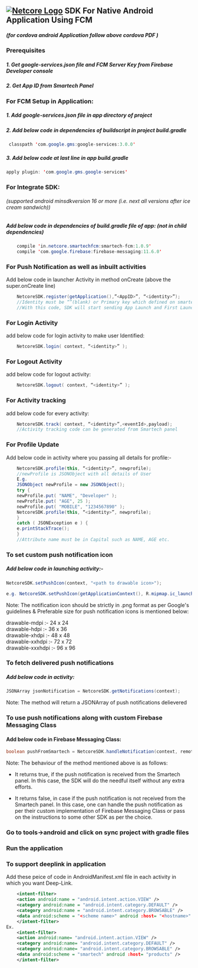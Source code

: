 ## [![Netcore Logo](https://netcore.in/wp-content/themes/netcore/img/Netcore-new-Logo.png)](http:www.netcore.in) SDK For Native Android Application Using FCM

##### (for cordova android Application follow above cordova PDF )

### Prerequisites

##### 1. Get google-services.json file and FCM Server Key from Firebase Developer console

##### 2. Get App ID from Smartech Panel

### For FCM  Setup in Application:

##### 1. Add google-services.json file in app directory of project

##### 2. Add below code in dependencies of buildscript in project build.gradle
```java
 classpath 'com.google.gms:google-services:3.0.0'
```

##### 3. Add below code at last line in app build.gradle
```java
apply plugin: 'com.google.gms.google-services'
```

### For Integrate SDK:    
###### (supported android minsdkversion 16 or more (i.e. next all versions after ice cream sandwich))

##### Add below code in dependencies of build.gradle file of app: (not in child dependencies)
```java
    compile 'in.netcore.smartechfcm:smartech-fcm:1.0.9'
    compile 'com.google.firebase:firebase-messaging:11.6.0'
```
### For Push Notification as well as inbuilt activities
Add below code in launcher Activity in method onCreate (above the super.onCreate line)
```java
    NetcoreSDK.register(getApplication(),”<AppID>”, “<identity>”);
    //Identity must be “”(blank) or Primary key which defined on smartech Panel
    //With this code, SDK will start sending App Launch and First Launch activities by default.
```
### For Login Activity 
add below code for login activity to make user Identified:
```java
    NetcoreSDK.login( context, “<identity>” );
```
### For Logout Activity 
add below code for logout activity:
```java
    NetcoreSDK.logout( context, “<identity>” );
```
### For Activity tracking 
add below code for every activity:
```java
    NetcoreSDK.track( context, “<identity>”,<eventId>,payload);
    //Activity tracking code can be generated from Smartech panel
```
### For Profile Update
Add below code in activity where you passing all details for profile:-
```java
    NetcoreSDK.profile(this, “<identity>”, newprofile); 
    //newProfile is JSONObject with all details of User
    E.g. 
    JSONObject newProfile = new JSONObject();
    try {
    newProfile.put( "NAME", "Developer" );
    newProfile.put( "AGE", 25 );
    newProfile.put( "MOBILE", "1234567890" );
    NetcoreSDK.profile(this, “<identity>”, newprofile);
    }
    catch ( JSONException e ) {
    e.printStackTrace();
    }
    //Attribute name must be in Capital such as NAME, AGE etc.
```
### To set custom push notification icon
##### Add below code in launching activity:-
```java
NetcoreSDK.setPushIcon(context, "<path to drawable icon>");

e.g. NetcoreSDK.setPushIcon(getApplicationContext(), R.mipmap.ic_launcher);
```
Note: The notification icon should be strictly in .png format as per Google's guidelines & Preferable size for push notification icons is mentioned below:

drawable-mdpi :- 24 x 24 <br/>
drawable-hdpi :- 36 x 36 <br/>
drawable-xhdpi :- 48 x 48 <br/>
drawable-xxhdpi :- 72 x 72 <br/>
drawable-xxxhdpi :- 96 x 96 <br/>

### To fetch delivered push notifications
##### Add below code in activity:
```java
JSONArray jsonNotification = NetcoreSDK.getNotifications(context);
```
Note: The method will return a JSONArray of push notifications delievered

### To use push notifications along with custom Firebase Messaging Class
#### Add below code in Firebase Messaging Class:

```java
boolean pushFromSmartech = NetcoreSDK.handleNotification(context, remoteMessage);
```
Note:  The behaviour of the method mentioned above is as follows:

- It returns true, if the push notification is received from the Smartech panel. In this case, the SDK will do the needful itself without any extra efforts. 

-  It returns false, in case if the push notification is not received from the Smartech panel. In this case, one can handle the push notification as per their custom implementation of Firebase Messaging Class or pass on the instructions to some other SDK as per the choice.

### Go to tools->android and click on sync project with gradle files

### Run the application

### To support deeplink in application
Add these peice of code in AndroidManifest.xml file in each activity in which you want Deep-Link.

```xml
    <intent-filter>
    <action android:name = "android.intent.action.VIEW" />
    <category android:name = "android.intent.category.DEFAULT" />
    <category android:name = "android.intent.category.BROWSABLE" />
    <data android:scheme = "<scheme name>" android :host= "<hostname>" />
    </intent-filter>
Ex.
    <intent-filter>
    <action android:name= "android.intent.action.VIEW" />
    <category android:name= "android.intent.category.DEFAULT" />
    <category android:name= "android.intent.category.BROWSABLE" />
    <data android:scheme = "smartech" android :host= "products" />
    </intent-filter>
```
